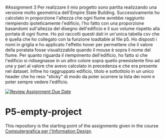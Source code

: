 #Assignment 3
Per realizzare il mio progetto sono partita realizzando una versione molto geometrica dell'Empire State Building. Successivamente ho calcolato in proporzione l'altezza che ogni fiume avrebbe raggiunto riempiendo ipoteticamente l'edificio, l'ho fatto con una proporzione basandomi sull'altezza del disegno dell'edificio e il suo volume rispetto alla portata di ogni fiume. Ho poi raccolti questi dati in un'unica tabella csv che è quella che ho collegato con la funzione loadtable al file p5. Ho disposti i nomi in griglia e ho applicato l'effetto hover per permettere che il valore della poratata fosse visualizzabile quando il mouse è sopra il nome del fiume. Per quanto riguarda il riempimento dell'edificio, ho fatto sì che l'edificio si ridisegnasse in un altro colore sopra quello preesistente fino ad una y pari al valore che avevo calcolato in precedenza e che era presente nel dataset. Infine ho raggruppato edificio, titolo e sottotitolo in un unico header che ho reso "sticky" di modo da poter scorrere la lista dei nomi e poter sempre vedere l'edificio. 

[![Review Assignment Due Date](https://classroom.github.com/assets/deadline-readme-button-22041afd0340ce965d47ae6ef1cefeee28c7c493a6346c4f15d667ab976d596c.svg)](https://classroom.github.com/a/rKbf-r4Q)
# P5-empty-project
This repository is the starting point of the assignments given in the course [Computergrafica per l'Information Design](https://www11.ceda.polimi.it/schedaincarico/schedaincarico/controller/scheda_pubblica/SchedaPublic.do?&evn_default=evento&c_classe=834257&lang=IT&__pj0=0&__pj1=9c10fe379e96db59d55d49b6b4252c5e).
